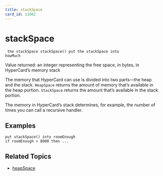 ```yaml
---
title: stackSpace
card_id: 11662
---
```


# stackSpace

<code><pre>
the stackSpace
stackSpace()
put the stackSpace into howMuch
</pre></code>

Value returned: an integer representing the free space, in bytes, in HyperCard’s memory stack

The memory that HyperCard can use is divided into two parts—the heap and the stack. <code>HeapSpace</code>  returns the amount of memory that’s available in the heap portion. <code>StackSpace</code> returns the amount that’s available in the stack portion. 



The memory in HyperCard’s stack determines, for example, the number of times you can call a recursive handler.

## Examples

```
put stackSpace() into roomEnough
if roomEnough > 8000 then ...
```

## Related Topics

* [heapSpace](/HyperTalkReference/functions/heapSpace)
